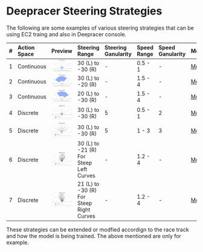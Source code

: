 # Deepracer Steering Strategies

The following are some examples of various steering strategies that can be using EC2 traing and also in Deepracer console.

| # | Action Space | Preview | Steering Range | Steering Ganularity | Speed Range | Speed Ganularity | Metadata |
|---| :---| :---| :---| :---| :---| :---| :---|
| 1 | Continuous | ![Continuous_30_-30_0.5-1](./assets/images/continuous_30_-30_0.5-1.png) | 30 (L) to -30 (R) | - | 0.5 - 1 | - | [Metadata.json](./assets/metadata/continuous_30_-30_0.5-1_metadata.json) |
| 2 | Continuous | ![Continuous_30_-20_1.5-4](./assets/images/continuous_30_-20_1.5-4.png) | 30 (L) to -20 (R) | - | 1.5 - 4 | - | [Metadata.json](./assets/metadata/continuous_30_-20_1.5-4_metadata.json) |
| 3 | Continuous | ![Continuous_20_-30_0.5-1](./assets/images/continuous_20_-30_1.5-4.png) | 20 (L) to -30 (R) | - | 1.5 - 4 | - | [Metadata.json](./assets/metadata/continuous_20_-30_1.5-4_metadata.json) |
| 4 | Discrete | ![Discrete_30_-30_0.5-1](./assets/images/discrete_30_-30_0.5-1_st5_sp2.png) | 30 (L) to -30 (R) | 5 | 0.5 - 1 | 2 | [Metadata.json](./assets/metadata/discrete_30_-30_0.5-1_st5_sp2_metadata.json) |
| 5 | Discrete | ![Discrete_30_-30_1-3](./assets/images/discrete_30_-30_1-3_st5_sp3.png) | 30 (L) to -30 (R) | 5 | 1 - 3 | 3 | [Metadata.json](./assets/metadata/discrete_30_-30_1-3_st5_sp3_metadata.json) |
| 6 | Discrete | ![Discrete_30_-21_1-4](./assets/images/discrete_left_steering_priority.png) | 30 (L) to -21 (R)<br>For Steep Left Curves | - | 1.2 - 4 | - | [Metadata.json](./assets/metadata/discrete_left_steering_priority_metadata.json) |
| 7 | Discrete | ![Discrete_21_-30_1-4](./assets/images/discrete_right_steering_priority.png) | 21 (L) to -30 (R)<br>For Steep Right Curves | - | 1.2 - 4 | - | [Metadata.json](./assets/metadata/discrete_right_steering_priority_metadata.json) |

These strategies can be extended or modfied accordign to the race track and how the model is being trained. The above mentioned are only for example.